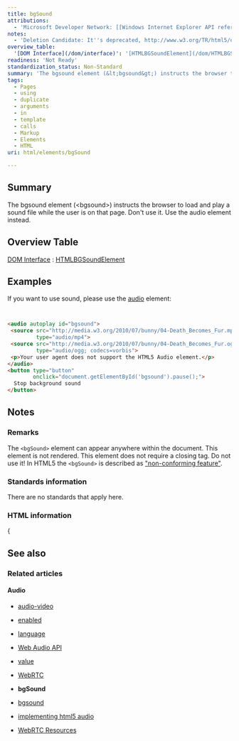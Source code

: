 ```yaml
---
title: bgSound
attributions:
  - 'Microsoft Developer Network: [[Windows Internet Explorer API reference](http://msdn.microsoft.com/en-us/library/ie/hh828809%28v=vs.85%29.aspx) Article]'
notes:
  - 'Deletion Candidate: It''s deprecated, http://www.w3.org/TR/html5/obsolete.html#non-conforming-features'
overview_table:
  '[DOM Interface](/dom/interface)': '[HTMLBGSoundElement](/dom/HTMLBGSoundElement)'
readiness: 'Not Ready'
standardization_status: Non-Standard
summary: 'The bgsound element (&lt;bgsound&gt;) instructs the browser to load and play a sound file while the user is on that page. Don''t use it. Use the audio element instead.'
tags:
  - Pages
  - using
  - duplicate
  - arguments
  - in
  - template
  - calls
  - Markup
  - Elements
  - HTML
uri: html/elements/bgSound

---
```

## Summary

The bgsound element (&lt;bgsound&gt;) instructs the browser to load and play a sound file while the user is on that page. Don't use it. Use the audio element instead.

## Overview Table

[DOM Interface](/dom/interface)
:   [HTMLBGSoundElement](/dom/HTMLBGSoundElement)

## Examples

If you want to use sound, please use the [audio](/html/elements/audio) element:

``` html


<audio autoplay id="bgsound">
 <source src="http://media.w3.org/2010/07/bunny/04-Death_Becomes_Fur.mp4"
         type="audio/mp4">
 <source src="http://media.w3.org/2010/07/bunny/04-Death_Becomes_Fur.oga"
         type="audio/ogg; codecs=vorbis">
 <p>Your user agent does not support the HTML5 Audio element.</p>
</audio>
<button type="button"
        onclick="document.getElementById('bgsound').pause();">
  Stop background sound
</button>
```

</pre>

## Notes

### Remarks

The `<bgSound>` element can appear anywhere within the document. This element is not rendered. This element does not require a closing tag. Do not use it! In HTML5 the `<bgSound>` is described as ["non-conforming feature"](http://www.w3.org/TR/html5/obsolete.html#non-conforming-features).

### Standards information

There are no standards that apply here.

### HTML information

{

## See also

### Related articles

#### Audio

-   [audio-video](/apis/audio-video)

-   [enabled](/apis/audio-video/AudioTrack/enabled)

-   [language](/apis/audio-video/AudioTrack/language)

-   [Web Audio API](/apis/webaudio)

-   [value](/apis/webaudio/AudioParam/value)

-   [WebRTC](/concepts/Internet_and_Web/webrtc)

-   **bgSound**

-   [bgsound](/html/elements/bgSound/ja)

-   [implementing html5 audio](/tutorials/implementing_html5_audio)

-   [WebRTC Resources](/tutorials/webrtc_resources)
